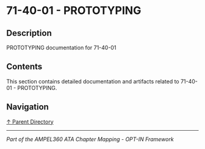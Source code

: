 # 71-40-01 - PROTOTYPING

## Description

PROTOTYPING documentation for 71-40-01

## Contents

This section contains detailed documentation and artifacts related to 71-40-01 - PROTOTYPING.

## Navigation

[↑ Parent Directory](../README.md)

---

*Part of the AMPEL360 ATA Chapter Mapping - OPT-IN Framework*
